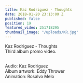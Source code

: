 ```yaml
---
title: Kaz Rodriguez - Thoughts
date: 2018-01-20 23:13:00 Z
published: false
position: 19
featured_video: 251718295
thumbnail_image: "/uploads/KR.jpg"
---
```


Kaz Rodriguez - Thoughts<br>
Third album promo video.<br>
 
<br>Audio: Kaz Rodriguez<br>
Album artwork: Eddy Thrower<br>
Animation: Rosalvo Melo<br>